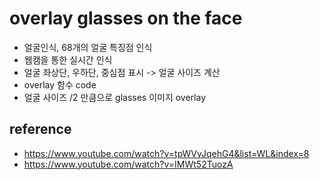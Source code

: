 
# overlay glasses on the face   

- 얼굴인식, 68개의 얼굴 특징점 인식
- 웹캠을 통한 실시간 인식
- 얼굴 좌상단, 우하단, 중심점 표시 -> 얼굴 사이즈 계산
- overlay 함수 code  
- 얼굴 사이즈 /2 만큼으로 glasses 이미지 overlay  


## reference 
- https://www.youtube.com/watch?v=tpWVyJqehG4&list=WL&index=8
- https://www.youtube.com/watch?v=IMWt52TuozA

